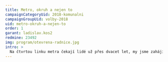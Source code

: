 ```yaml
---
title: Metro, okruh a nejen to
campaignCategoryUid: 2018-komunalni
campaignGroupUid: volby-2018
uid: metro-okruh-a-nejen-to
order: 1
garant: ladislav.kos2
redmine: 23492
img: program/otevrena-radnice.jpg
intro: >
  Na čtvrtou linku metra čekají lidé už přes dvacet let, my jsme zahájili výstavbu formou geologického průzkumu. Tramvaje jako ekologická forma dopravy vyjedou okrajových částí města, například na Budějovickou, Motol nebo Strahov, k tomu jsme již schválili řadu potřebných dokumentů. Železnice představuje nevyužívanou kapacitu, která již stojí, otevřeme ji proto Pražanům více.<br/><br/>Snažíme se o odblokování dostavby Pražského okruhu. Urychlíme rovněž i dokončení Městského okruhu. Vybudujeme záchytná kapacitní parkoviště pro krátkodobé i dlouhodobé stání návštěvníků.
---
```

